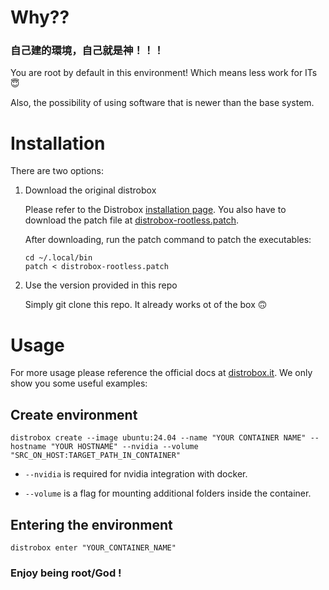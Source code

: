 # Why??

### 自己建的環境，自己就是神！！！

You are root by default in this environment! Which means less work for ITs 😇

Also, the possibility of using software that is newer than the base system.

# Installation

There are two options:
1. Download the original distrobox
  
    Please refer to the Distrobox [installation page](https://distrobox.it/#installation). 
    You also have to download the patch file at [distrobox-rootless.patch](https://raw.githubusercontent.com/CS-EVA-LAB/distrobox-rootless-docker/master/distrobox-rootless.patch).

    After downloading, run the patch command to patch the executables:

    ```
    cd ~/.local/bin
    patch < distrobox-rootless.patch
    ```

2.  Use the version provided in this repo

    Simply git clone this repo. It already works ot of the box 🙃


# Usage

For more usage please reference the official docs at [distrobox.it](https://distrobox.it/).
We only show you some useful examples:

## Create environment

```
distrobox create --image ubuntu:24.04 --name "YOUR CONTAINER NAME" --hostname "YOUR HOSTNAME" --nvidia --volume "SRC_ON_HOST:TARGET_PATH_IN_CONTAINER"
```

- `--nvidia` is required for nvidia integration with docker.

- `--volume` is a flag for mounting additional folders inside the container.


## Entering the environment

```
distrobox enter "YOUR_CONTAINER_NAME"
```

### Enjoy being **root/God** !